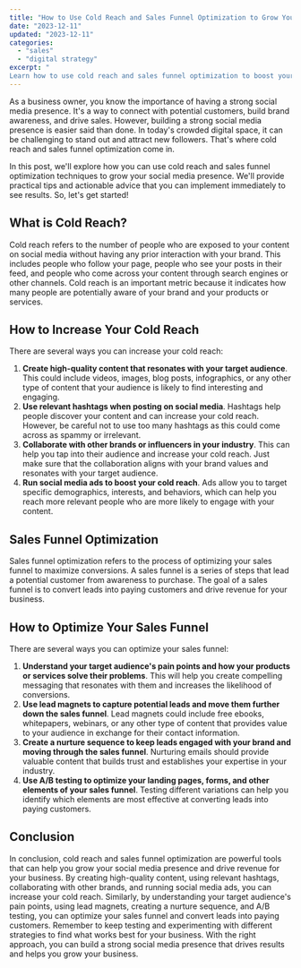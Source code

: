 ```yaml
---
title: "How to Use Cold Reach and Sales Funnel Optimization to Grow Your Social Media Presence"
date: "2023-12-11"
updated: "2023-12-11"
categories: 
  - "sales"
  - "digital strategy"
excerpt: "
Learn how to use cold reach and sales funnel optimization to boost your social media presence and drive sales. Discover practical tips and actionable advice for increasing cold reach and optimizing your sales funnel. Get results today!"
--- 
```


As a business owner, you know the importance of having a strong social media presence. It's a way to connect with potential customers, build brand awareness, and drive sales. However, building a strong social media presence is easier said than done. In today's crowded digital space, it can be challenging to stand out and attract new followers. That's where cold reach and sales funnel optimization come in.

In this post, we'll explore how you can use cold reach and sales funnel optimization techniques to grow your social media presence. We'll provide practical tips and actionable advice that you can implement immediately to see results. So, let's get started!

## What is Cold Reach?

Cold reach refers to the number of people who are exposed to your content on social media without having any prior interaction with your brand. This includes people who follow your page, people who see your posts in their feed, and people who come across your content through search engines or other channels. Cold reach is an important metric because it indicates how many people are potentially aware of your brand and your products or services.

## How to Increase Your Cold Reach

There are several ways you can increase your cold reach:

1. **Create high-quality content that resonates with your target audience**. This could include videos, images, blog posts, infographics, or any other type of content that your audience is likely to find interesting and engaging.
2. **Use relevant hashtags when posting on social media**. Hashtags help people discover your content and can increase your cold reach. However, be careful not to use too many hashtags as this could come across as spammy or irrelevant.
3. **Collaborate with other brands or influencers in your industry**. This can help you tap into their audience and increase your cold reach. Just make sure that the collaboration aligns with your brand values and resonates with your target audience.
4. **Run social media ads to boost your cold reach**. Ads allow you to target specific demographics, interests, and behaviors, which can help you reach more relevant people who are more likely to engage with your content.

## Sales Funnel Optimization

Sales funnel optimization refers to the process of optimizing your sales funnel to maximize conversions. A sales funnel is a series of steps that lead a potential customer from awareness to purchase. The goal of a sales funnel is to convert leads into paying customers and drive revenue for your business.

## How to Optimize Your Sales Funnel

There are several ways you can optimize your sales funnel:

1. **Understand your target audience's pain points and how your products or services solve their problems**. This will help you create compelling messaging that resonates with them and increases the likelihood of conversions.
2. **Use lead magnets to capture potential leads and move them further down the sales funnel**. Lead magnets could include free ebooks, whitepapers, webinars, or any other type of content that provides value to your audience in exchange for their contact information.
3. **Create a nurture sequence to keep leads engaged with your brand and moving through the sales funnel**. Nurturing emails should provide valuable content that builds trust and establishes your expertise in your industry.
4. **Use A/B testing to optimize your landing pages, forms, and other elements of your sales funnel**. Testing different variations can help you identify which elements are most effective at converting leads into paying customers.

## Conclusion

In conclusion, cold reach and sales funnel optimization are powerful tools that can help you grow your social media presence and drive revenue for your business. By creating high-quality content, using relevant hashtags, collaborating with other brands, and running social media ads, you can increase your cold reach. Similarly, by understanding your target audience's pain points, using lead magnets, creating a nurture sequence, and A/B testing, you can optimize your sales funnel and convert leads into paying customers. Remember to keep testing and experimenting with different strategies to find what works best for your business. With the right approach, you can build a strong social media presence that drives results and helps you grow your business.